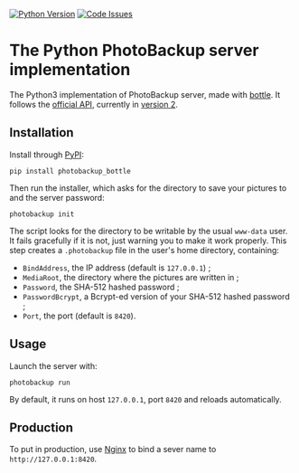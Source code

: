[![Python Version](https://img.shields.io/badge/Python-3-brightgreen.svg?style=plastic)](http://python.org) [![Code Issues](https://www.quantifiedcode.com/api/v1/project/0066628ce3954e079603dfeafdf5b077/badge.svg)](https://www.quantifiedcode.com/app/project/0066628ce3954e079603dfeafdf5b077)

#  The Python PhotoBackup server implementation 

The Python3 implementation of PhotoBackup server, made with
[bottle](http://bottlepy.org/). It follows the
[official API](https://github.com/PhotoBackup/api/blob/master/api.raml), currently in [version 2](https://github.com/PhotoBackup/api/releases/tag/v2).

## Installation

Install through [PyPI](https://pypi.python.org/pypi):

    pip install photobackup_bottle

Then run the installer, which asks for the directory to save your pictures to
and the server password:

    photobackup init

The script looks for the directory to be writable by the usual `www-data` user.
It fails gracefully if it is not, just warning you to make it work properly.
This step creates a `.photobackup` file in the user's home directory,
containing:

* `BindAddress`, the IP address (default is `127.0.0.1`) ;
* `MediaRoot`, the directory where the pictures are written in ;
* `Password`, the SHA-512 hashed password ;
* `PasswordBcrypt`, a Bcrypt-ed version of your SHA-512 hashed password ;
* `Port`, the port (default is `8420`).

## Usage

Launch the server with:

    photobackup run

By default, it runs on host `127.0.0.1`, port `8420` and reloads automatically.

## Production

To put in production, use [Nginx](http://nginx.org/) to bind a sever name to `http://127.0.0.1:8420`.
